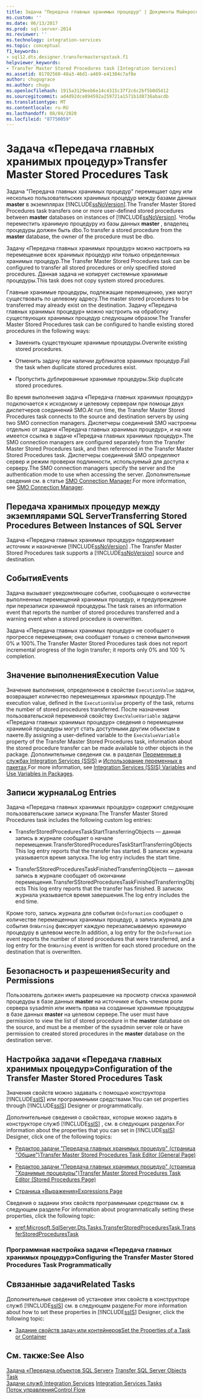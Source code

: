 ```yaml
---
title: Задача "Передача главных хранимых процедур" | Документы Майкрософт
ms.custom: ''
ms.date: 06/13/2017
ms.prod: sql-server-2014
ms.reviewer: ''
ms.technology: integration-services
ms.topic: conceptual
f1_keywords:
- sql12.dts.designer.transfermasterspstask.f1
helpviewer_keywords:
- Transfer Master Stored Procedures task [Integration Services]
ms.assetid: 81702560-48a3-46d1-a469-e41304c7af8e
author: chugugrace
ms.author: chugu
ms.openlocfilehash: 1915a3129eeb6e14c4315c37f2c6c2bf5b0d5412
ms.sourcegitcommit: ad4d92dce894592a259721a1571b1d8736abacdb
ms.translationtype: MT
ms.contentlocale: ru-RU
ms.lasthandoff: 08/04/2020
ms.locfileid: "87750059"
---
```

# <a name="transfer-master-stored-procedures-task"></a><span data-ttu-id="e2438-102">Задача «Передача главных хранимых процедур»</span><span class="sxs-lookup"><span data-stu-id="e2438-102">Transfer Master Stored Procedures Task</span></span>
  <span data-ttu-id="e2438-103">Задача "Передача главных хранимых процедур" перемещает одну или несколько пользовательских хранимых процедур между базами данных **master** в экземплярах [!INCLUDE[ssNoVersion](../../includes/ssnoversion-md.md)].</span><span class="sxs-lookup"><span data-stu-id="e2438-103">The Transfer Master Stored Procedures task transfers one or more user-defined stored procedures between **master** databases on instances of [!INCLUDE[ssNoVersion](../../includes/ssnoversion-md.md)].</span></span> <span data-ttu-id="e2438-104">Чтобы переместить хранимую процедуру из базы данных **master** , владелец процедуры должен быть dbo.</span><span class="sxs-lookup"><span data-stu-id="e2438-104">To transfer a stored procedure from the **master** database, the owner of the procedure must be dbo.</span></span>  
  
 <span data-ttu-id="e2438-105">Задачу «Передача главных хранимых процедур» можно настроить на перемещение всех хранимых процедур или только определенных хранимых процедур.</span><span class="sxs-lookup"><span data-stu-id="e2438-105">The Transfer Master Stored Procedures task can be configured to transfer all stored procedures or only specified stored procedures.</span></span> <span data-ttu-id="e2438-106">Данная задача не копирует системные хранимые процедуры.</span><span class="sxs-lookup"><span data-stu-id="e2438-106">This task does not copy system stored procedures.</span></span>  
  
 <span data-ttu-id="e2438-107">Главные хранимые процедуры, подлежащие перемещению, уже могут существовать по целевому адресу.</span><span class="sxs-lookup"><span data-stu-id="e2438-107">The master stored procedures to be transferred may already exist on the destination.</span></span> <span data-ttu-id="e2438-108">Задачу «Передача главных хранимых процедур» можно настроить на обработку существующих хранимых процедур следующим образом:</span><span class="sxs-lookup"><span data-stu-id="e2438-108">The Transfer Master Stored Procedures task can be configured to handle existing stored procedures in the following ways:</span></span>  
  
-   <span data-ttu-id="e2438-109">Заменить существующие хранимые процедуры.</span><span class="sxs-lookup"><span data-stu-id="e2438-109">Overwrite existing stored procedures.</span></span>  
  
-   <span data-ttu-id="e2438-110">Отменить задачу при наличии дубликатов хранимых процедур.</span><span class="sxs-lookup"><span data-stu-id="e2438-110">Fail the task when duplicate stored procedures exist.</span></span>  
  
-   <span data-ttu-id="e2438-111">Пропустить дублированные хранимые процедуры.</span><span class="sxs-lookup"><span data-stu-id="e2438-111">Skip duplicate stored procedures.</span></span>  
  
 <span data-ttu-id="e2438-112">Во время выполнения задача «Передача главных хранимых процедур» подключается к исходному и целевому серверам при помощи двух диспетчеров соединений SMO.</span><span class="sxs-lookup"><span data-stu-id="e2438-112">At run time, the Transfer Master Stored Procedures task connects to the source and destination servers by using two SMO connection managers.</span></span> <span data-ttu-id="e2438-113">Диспетчеры соединений SMO настроены отдельно от задачи «Передача главных хранимых процедур», и на них имеется ссылка в задаче «Передача главных хранимых процедур».</span><span class="sxs-lookup"><span data-stu-id="e2438-113">The SMO connection managers are configured separately from the Transfer Master Stored Procedures task, and then referenced in the Transfer Master Stored Procedures task.</span></span> <span data-ttu-id="e2438-114">Диспетчеры соединений SMO определяют сервер и режим проверки подлинности, используемый для доступа к серверу.</span><span class="sxs-lookup"><span data-stu-id="e2438-114">The SMO connection managers specify the server and the authentication mode to use when accessing the server.</span></span> <span data-ttu-id="e2438-115">Дополнительные сведения см. в статье [SMO Connection Manager](../connection-manager/smo-connection-manager.md).</span><span class="sxs-lookup"><span data-stu-id="e2438-115">For more information, see [SMO Connection Manager](../connection-manager/smo-connection-manager.md).</span></span>  
  
## <a name="transferring-stored-procedures-between-instances-of-sql-server"></a><span data-ttu-id="e2438-116">Передача хранимых процедур между экземплярами SQL Server</span><span class="sxs-lookup"><span data-stu-id="e2438-116">Transferring Stored Procedures Between Instances of SQL Server</span></span>  
 <span data-ttu-id="e2438-117">Задача «Передача главных хранимых процедур» поддерживает источник и назначение [!INCLUDE[ssNoVersion](../../includes/ssnoversion-md.md)] .</span><span class="sxs-lookup"><span data-stu-id="e2438-117">The Transfer Master Stored Procedures task supports a [!INCLUDE[ssNoVersion](../../includes/ssnoversion-md.md)] source and destination.</span></span>  
  
## <a name="events"></a><span data-ttu-id="e2438-118">События</span><span class="sxs-lookup"><span data-stu-id="e2438-118">Events</span></span>  
 <span data-ttu-id="e2438-119">Задача вызывает уведомляющее событие, сообщающее о количестве выполненных перемещений хранимых процедур, и предупреждение при перезаписи хранимой процедуры.</span><span class="sxs-lookup"><span data-stu-id="e2438-119">The task raises an information event that reports the number of stored procedures transferred and a warning event when a stored procedure is overwritten.</span></span>  
  
 <span data-ttu-id="e2438-120">Задача «Передача главных хранимых процедур» не сообщает о прогрессе перемещения; она сообщает только о степени выполнения 0% и 100%.</span><span class="sxs-lookup"><span data-stu-id="e2438-120">The Transfer Master Stored Procedures task does not report incremental progress of the login transfer; it reports only 0% and 100 % completion.</span></span>  
  
## <a name="execution-value"></a><span data-ttu-id="e2438-121">Значение выполнения</span><span class="sxs-lookup"><span data-stu-id="e2438-121">Execution Value</span></span>  
 <span data-ttu-id="e2438-122">Значение выполнения, определенное в свойстве `ExecutionValue` задачи, возвращает количество перемещенных хранимых процедур.</span><span class="sxs-lookup"><span data-stu-id="e2438-122">The execution value, defined in the `ExecutionValue` property of the task, returns the number of stored procedures transferred.</span></span> <span data-ttu-id="e2438-123">После назначения пользовательской переменной свойству `ExecValueVariable` задачи «Передача главных хранимых процедур» сведения о перемещении хранимой процедуры могут стать доступными другим объектам в пакете.</span><span class="sxs-lookup"><span data-stu-id="e2438-123">By assigning a user-defined variable to the `ExecValueVariable` property of the Transfer Master Stored Procedures task, information about the stored procedure transfer can be made available to other objects in the package.</span></span> <span data-ttu-id="e2438-124">Дополнительные сведения см. в разделах [Переменные в службах Integration Services (SSIS)](../integration-services-ssis-variables.md) и [Использование переменных в пакетах](../use-variables-in-packages.md).</span><span class="sxs-lookup"><span data-stu-id="e2438-124">For more information, see [Integration Services &#40;SSIS&#41; Variables](../integration-services-ssis-variables.md) and [Use Variables in Packages](../use-variables-in-packages.md).</span></span>  
  
## <a name="log-entries"></a><span data-ttu-id="e2438-125">Записи журнала</span><span class="sxs-lookup"><span data-stu-id="e2438-125">Log Entries</span></span>  
 <span data-ttu-id="e2438-126">Задача «Передача главных хранимых процедур» содержит следующие пользовательские записи журнала:</span><span class="sxs-lookup"><span data-stu-id="e2438-126">The Transfer Master Stored Procedures task includes the following custom log entries:</span></span>  
  
-   <span data-ttu-id="e2438-127">TransferStoredProceduresTaskStartTransferringObjects — данная запись в журнале сообщает о начале перемещения.</span><span class="sxs-lookup"><span data-stu-id="e2438-127">TransferStoredProceduresTaskStartTransferringObjects  This log entry reports that the transfer has started.</span></span> <span data-ttu-id="e2438-128">В записях журнала указывается время запуска.</span><span class="sxs-lookup"><span data-stu-id="e2438-128">The log entry includes the start time.</span></span>  
  
-   <span data-ttu-id="e2438-129">TransferSStoredProceduresTaskFinishedTransferringObjects — данная запись в журнале сообщает об окончании перемещения.</span><span class="sxs-lookup"><span data-stu-id="e2438-129">TransferSStoredProceduresTaskFinishedTransferringObjects  This log entry reports that the transfer has finished.</span></span> <span data-ttu-id="e2438-130">В записях журнала указывается время завершения.</span><span class="sxs-lookup"><span data-stu-id="e2438-130">The log entry includes the end time.</span></span>  
  
 <span data-ttu-id="e2438-131">Кроме того, запись журнала для события `OnInformation` сообщает о количестве перемещенных хранимых процедур, а запись журнала для события `OnWarning` фиксирует каждую перезаписываемую хранимую процедуру в целевом месте.</span><span class="sxs-lookup"><span data-stu-id="e2438-131">In addition, a log entry for the `OnInformation` event reports the number of stored procedures that were transferred, and a log entry for the `OnWarning` event is written for each stored procedure on the destination that is overwritten.</span></span>  
  
## <a name="security-and-permissions"></a><span data-ttu-id="e2438-132">Безопасность и разрешения</span><span class="sxs-lookup"><span data-stu-id="e2438-132">Security and Permissions</span></span>  
 <span data-ttu-id="e2438-133">Пользователь должен иметь разрешение на просмотр списка хранимой процедуры в базе данных **master** на источнике и быть членом роли сервера sysadmin или иметь права на созданные хранимые процедуры в базе данных **master** на целевом сервере.</span><span class="sxs-lookup"><span data-stu-id="e2438-133">The user must have permission to view the list of stored procedure in the **master** database on the source, and must be a member of the sysadmin server role or have permission to created stored procedures in the **master** database on the destination server.</span></span>  
  
## <a name="configuration-of-the-transfer-master-stored-procedures-task"></a><span data-ttu-id="e2438-134">Настройка задачи «Передача главных хранимых процедур»</span><span class="sxs-lookup"><span data-stu-id="e2438-134">Configuration of the Transfer Master Stored Procedures Task</span></span>  
 <span data-ttu-id="e2438-135">Значения свойств можно задавать с помощью конструктора [!INCLUDE[ssIS](../../includes/ssis-md.md)] или программными средствами.</span><span class="sxs-lookup"><span data-stu-id="e2438-135">You can set properties through [!INCLUDE[ssIS](../../includes/ssis-md.md)] Designer or programmatically.</span></span>  
  
 <span data-ttu-id="e2438-136">Дополнительные сведения о свойствах, которые можно задать в конструкторе служб [!INCLUDE[ssIS](../../includes/ssis-md.md)] , см. в следующих разделах.</span><span class="sxs-lookup"><span data-stu-id="e2438-136">For information about the properties that you can set in [!INCLUDE[ssIS](../../includes/ssis-md.md)] Designer, click one of the following topics:</span></span>  
  
-   [<span data-ttu-id="e2438-137">Редактор задачи "Передача главных хранимых процедур" (страница "Общие")</span><span class="sxs-lookup"><span data-stu-id="e2438-137">Transfer Master Stored Procedures Task Editor &#40;General Page&#41;</span></span>](../general-page-of-integration-services-designers-options.md)  
  
-   [<span data-ttu-id="e2438-138">Редактор задачи "Передача главных хранимых процедур" (страница "Хранимые процедуры")</span><span class="sxs-lookup"><span data-stu-id="e2438-138">Transfer Master Stored Procedures Task Editor &#40;Stored Procedures Page&#41;</span></span>](../transfer-master-stored-procedures-task-editor-stored-procedures-page.md)  
  
-   [<span data-ttu-id="e2438-139">Страница «Выражения»</span><span class="sxs-lookup"><span data-stu-id="e2438-139">Expressions Page</span></span>](../expressions/expressions-page.md)  
  
 <span data-ttu-id="e2438-140">Сведения о задании этих свойств программными средствами см. в следующем разделе:</span><span class="sxs-lookup"><span data-stu-id="e2438-140">For information about programmatically setting these properties, click the following topic:</span></span>  
  
-   <xref:Microsoft.SqlServer.Dts.Tasks.TransferStoredProceduresTask.TransferStoredProceduresTask>  
  
### <a name="configuring-the-transfer-master-stored-procedures-task-programmatically"></a><span data-ttu-id="e2438-141">Программная настройка задачи «Передача главных хранимых процедур»</span><span class="sxs-lookup"><span data-stu-id="e2438-141">Configuring the Transfer Master Stored Procedures Task Programmatically</span></span>  
  
## <a name="related-tasks"></a><span data-ttu-id="e2438-142">Связанные задачи</span><span class="sxs-lookup"><span data-stu-id="e2438-142">Related Tasks</span></span>  
 <span data-ttu-id="e2438-143">Дополнительные сведения об установке этих свойств в конструкторе служб [!INCLUDE[ssIS](../../includes/ssis-md.md)] см. в следующем разделе:</span><span class="sxs-lookup"><span data-stu-id="e2438-143">For more information about how to set these properties in [!INCLUDE[ssIS](../../includes/ssis-md.md)] Designer, click the following topic:</span></span>  
  
-   [<span data-ttu-id="e2438-144">Задание свойств задач или контейнеров</span><span class="sxs-lookup"><span data-stu-id="e2438-144">Set the Properties of a Task or Container</span></span>](../set-the-properties-of-a-task-or-container.md)  
  
## <a name="see-also"></a><span data-ttu-id="e2438-145">См. также:</span><span class="sxs-lookup"><span data-stu-id="e2438-145">See Also</span></span>  
 <span data-ttu-id="e2438-146">[Задача «Передача объектов SQL Server»](transfer-sql-server-objects-task.md) </span><span class="sxs-lookup"><span data-stu-id="e2438-146">[Transfer SQL Server Objects Task](transfer-sql-server-objects-task.md) </span></span>  
 <span data-ttu-id="e2438-147">[Задачи служб Integration Services](integration-services-tasks.md) </span><span class="sxs-lookup"><span data-stu-id="e2438-147">[Integration Services Tasks](integration-services-tasks.md) </span></span>  
 [<span data-ttu-id="e2438-148">Поток управления</span><span class="sxs-lookup"><span data-stu-id="e2438-148">Control Flow</span></span>](control-flow.md)  
  
  
